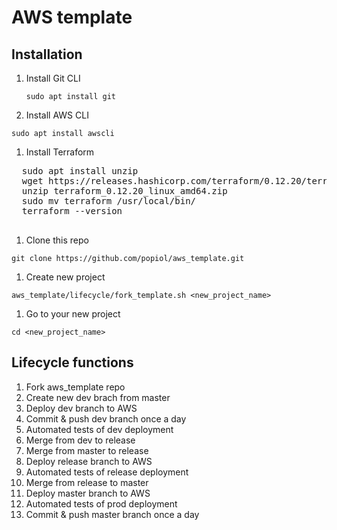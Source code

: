 # AWS template

## Installation

1. Install Git CLI
    
    `sudo apt install git`
    
1. Install AWS CLI
  
  `sudo apt install awscli`
  
1. Install Terraform
  
  <pre>
  sudo apt install unzip
  wget https://releases.hashicorp.com/terraform/0.12.20/terraform_0.12.20_linux_amd64.zip
  unzip terraform_0.12.20_linux_amd64.zip
  sudo mv terraform /usr/local/bin/
  terraform --version
  </pre>
  
1. Clone this repo
  
  `git clone https://github.com/popiol/aws_template.git`
  
1. Create new project
  
  `aws_template/lifecycle/fork_template.sh <new_project_name>`
  
1. Go to your new project 
  
  `cd <new_project_name>`
  
## Lifecycle functions

1. Fork aws_template repo
1. Create new dev brach from master
1. Deploy dev branch to AWS
1. Commit & push dev branch once a day
1. Automated tests of dev deployment
1. Merge from dev to release
1. Merge from master to release
1. Deploy release branch to AWS
1. Automated tests of release deployment
1. Merge from release to master
1. Deploy master branch to AWS
1. Automated tests of prod deployment
1. Commit & push master branch once a day
